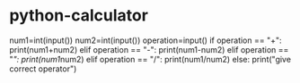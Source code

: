 # python-calculator
num1=int(input())
num2=int(input())
operation=input()
if operation == "+":
    print(num1+num2)
elif operation == "-":
    print(num1-num2)
elif operation == "*":
    print(num1*num2)
elif operation == "/":
    print(num1/num2)
else:
    print("give correct operator")

